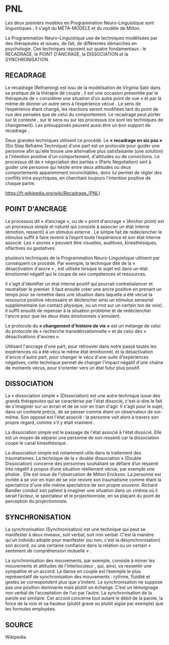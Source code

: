 # PNL

Les deux premiers modèles en Programmation Neuro-Linguistique sont linguistiques ; il s'agit du MÉTA-MODÈLE et du modèle de Milton.

La Programmation Neuro-Linguistique use de techniques modélisées par des thérapeutes et issues, de fait, de différentes démarches en psychologie. Ces techniques reposent sur quatre fondamentaux : le RECADRAGE, le POINT D'ANCRAGE, la DISSOCIATION et la SYNCHRONISATION.


## RECADRAGE

Le recadrage (Reframing) est issu de la modélisation de Virginia Satir dans sa pratique de la thérapie de couple ; il est une occasion présentée par le thérapeute de « considérer une situation d'un autre point de vue » et par là même de donner un autre sens à l’expérience vécue . Le sens de l’expérience étant changé, les réactions seront modifiées tant du point de vue des pensées que de celui du comportement. Le recadrage peut porter sur le contexte , sur le sens ou sur les processus (ce sont les techniques de changement). Les présupposés peuvent aussi être un bon support de recadrage .

Deux grandes techniques utilisent ce procédé. Le **« recadrage en six pas »** (Six Step Reframe Technique) d'une part est un protocole pour guider une personne afin qu'elle trouve une alternative plus satisfaisante (une solution) à l'intention positive d'un comportement, d'attitudes ou de convictions. Le processus dit de « négociation des parties » (Parts Negotiation) sert à guider une personne qui hésite entre deux attitudes ou deux comportements apparemment inconciliables, donc lui permet de régler des conflits intra-psychiques, en cherchant toujours l'intention positive de chaque partie.

https://fr.wikipedia.org/wiki/Recadrage_(PNL)

## POINT D'ANCRAGE

Le processus dit « d’ancrage », ou de « point d'ancrage » (Anchor point) est un processus simple et naturel qui consiste à associer un état interne (émotion, ressenti) à un stimulus externe . Le simple fait de redéclencher le stimulus suffit à faire revenir à l’esprit toute l’expérience et son état interne associé. Les « ancres » peuvent être visuelles, auditives, kinesthésiques, olfactives ou gustatives.

plusieurs techniques de la Programmation Neuro-Linguistique utilisent par conséquent ce procédé. Par exemple, la technique dite de la « désactivation d'ancre » , est utilisée lorsque le sujet est dans un état émotionnel négatif qui le coupe de ses compétences et ressources. 

Il s'agit d'identifier un état interne positif qui pourrait contrebalancer et neutraliser le premier. Il faut ensuite créer une ancre positive en prenant un temps pour se remettre dans une situation dans laquelle a été vécue la ressource positive nécessaire et déclencher ainsi un stimulus sensoriel supplémentaire (un contact physique, ou un mot sur un certain ton de voix). Il suffit ensuite de repenser à la situation problème et de redéclencher l'ancre pour que les deux états émotionnels s'annulent. 

Le protocole du **« changement d'histoire de vie »** est un mélange de celui du protocole de « recherche transdérivationnelle » et de celui des « désactivations d'ancres ». 

Utilisant l'ancrage d'une part, pour retrouver dans notre passé toutes les expériences où a été vécu le même état émotionnel, et la désactivation d'ancre d'autre part, pour changer le vécu d'une suite d'expériences négatives, cette technique permet de changer l'impact négatif d'une chaîne de moments vécus, pour s'orienter vers un état futur plus positif.

## DISSOCIATION

La « dissociation simple » (Dissociation) est une autre technique issue des grands thérapeutes qui se caractérise par l'état dissocié, c'est-à-dire le fait de s'imaginer sur un écran et de se voir en train d'agir. Il s'agit pour le sujet, dans un contexte précis, de se penser comme étant un observateur de soi-même. Son opposé est l'état associé : la personne voit alors à travers son propre regard, comme s'il y était vraiment . 

La dissociation simple est le passage de l'état associé à l'état dissocié. Elle est un moyen de séparer une personne de son ressenti car la dissociation coupe le canal kinesthésique . 

La dissociation simple est notamment utile dans le traitement des traumatismes. La technique de la « double dissociation » (Double Dissociation) concerne des personnes souhaitant se défaire d’un ressenti très négatif à propos d’une situation réellement vécue, par exemple une phobie . Elle est issue de l'observation de Milton Erickson. La personne est invitée à se voir en train de se voir revivre son traumatisme comme étant la spectatrice d'une elle-même spectatrice de son propre souvenir. Richard Bandler conduit son patient à imaginer une situation dans un cinéma où il serait l’acteur, le spectateur et le projectionniste, en se plaçant du point de perception du projectionniste.

## SYNCHRONISATION

La synchronisation (Synchronisation) est une technique qui peut se manifester à deux niveaux, soit verbal, soit non verbal. C'est la manière qu'un individu adopte pour manifester (ou non, c'est la désynchronisation) son accord, ou une certaine confiance dans la relation ou un certain « sentiment de compréhension mutuelle » . 

La synchronisation des mouvements, par exemple, consiste à mimer les mouvements et attitudes de l'interlocuteur , qui, ainsi, va ressentir une sympathie et un accord. La danse en couple est l’exemple le plus représentatif de synchronisation des mouvements : rythme, fluidité et gestes se correspondent plus que s’imitent. La synchronisation
ne suppose pas une position dominante mais plutôt un échange. C’est un témoignage non verbal de l’acceptation de l’un par l’autre. La synchronisation de la parole est similaire. Cet accord concerne tout autant le débit de la parole, la force de la voix et sa hauteur (plutôt grave ou plutôt aigüe par exemple) que les formules employées.

## SOURCE 

Wikipedia.

